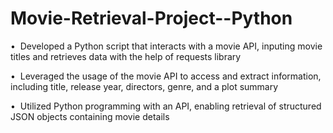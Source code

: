 # Movie-Retrieval-Project--Python
•  Developed a Python script that interacts with a movie API, inputing movie titles and retrieves data with the help of requests library

•  Leveraged the usage of the movie API to access and extract information, including title, release year, directors, genre, and a plot summary

•  Utilized Python programming with an API, enabling retrieval of structured JSON objects containing movie details
